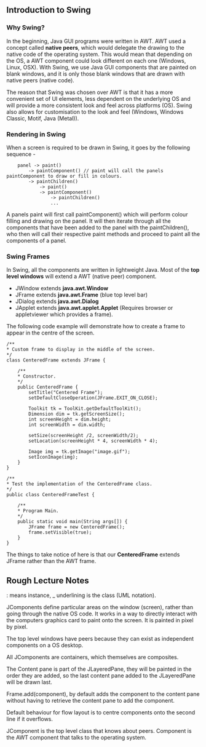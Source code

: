 ## Introduction to Swing

### Why Swing?

In the beginning, Java GUI programs were written in AWT. AWT used a concept called **native peers**, which would delegate the drawing to the native code of the operating system. This would mean that depending on the OS, a AWT component could look different on each one (Windows, Linux, OSX). With Swing, we use Java GUI components that are painted on blank windows, and it is only those blank windows that are drawn with native peers (native code).

The reason that Swing was chosen over AWT is that it has a more convenient set of UI elements, less dependent on the underlying OS and will provide a more consistent look and feel across platforms (OS). Swing also allows for customisation to the look and feel (Windows, Windows Classic, Motif, Java (Metal)).

### Rendering in Swing

When a screen is required to be drawn in Swing, it goes by the following sequence -

```
	panel -> paint()
		-> paintComponent() // paint will call the panels paintComponent to draw or fill in colours.
		-> paintChildren() 
			-> paint()
			-> paintComponent()
				-> paintChildren() 
				...
```

A panels paint will first call paintComponent() which will perform colour filling and drawing on the panel. It will then iterate through all the components that have been added to the panel with the paintChildren(), who then will call their respective paint methods and proceed to paint all the components of a panel.

### Swing Frames

In Swing, all the components are written in lightweight Java. Most of the **top level windows** will extend a AWT (native peer) component.

- JWindow extends **java.awt.Window**
- JFrame extends **java.awt.Frame** (blue top level bar)
- JDialog extends **java.awt.Dialog**
- JApplet extends **java.awt.applet.Applet** (Requires browser or appletviewer which provides a frame).
 
The following code example will demonstrate how to create a frame to appear in the centre of the screen.

```
/**
* Custom frame to display in the middle of the screen.
*/
class CenteredFrame extends JFrame {
	
	/**
	* Constructor.
	*/
	public CenteredFrame {
		setTitle("Centered Frame");
		setDefaultCloseOperation(JFrame.EXIT_ON_CLOSE);
		
		Toolkit tk = ToolKit.getDefaultToolKit();
		Dimension dim = tk.getScreenSize();
		int screenHeight = dim.height;
		int screenWidth = dim.width;
		
		setSize(screenHeight /2, screenWidth/2);
		setLocation(screenHeight * 4, screenWidth * 4);
		
		Image img = tk.getImage("image.gif");
		setIconImage(img);
	}
}
	
/**
* Test the implementation of the CenteredFrame class.
*/
public class CenteredFrameTest {
	
	/**
	* Program Main.
	*/
	public static void main(String args[]) {
		JFrame frame = new CenteredFrame();
		frame.setVisible(true);
	}
}
```

The things to take notice of here is that our **CenteredFrame** extends JFrame rather than the AWT frame.


## Rough Lecture Notes

: means instance, _ underlining is the class (UML notation).

JComponents define particular areas on the window (screen), rather than going through the native OS code. It works in a way to directly interact with the computers graphics card to paint onto the screen. It is painted in pixel by pixel.

The top level windows have peers because they can exist as independent components on a OS desktop.

All JComponents are containers, which themselves are composites.

The Content pane is part of the JLayeredPane, they will be painted in the order they are added, so the last content pane added to the JLayeredPane will be drawn last.

Frame.add(component), by default adds the component to the content pane without having to retrieve the content pane to add the component.

Default behaviour for flow layout is to centre components onto the second line if it overflows.

JComponent is the top level class that knows about peers.
Component is the AWT component that talks to the operating system.


